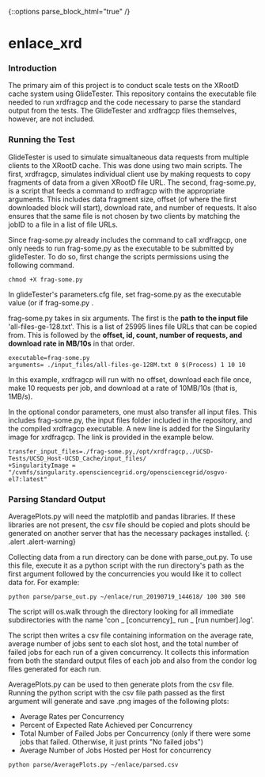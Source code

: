 {::options parse_block_html="true" /}

# enlace_xrd

### Introduction
The primary aim of this project is to conduct scale tests on the XRootD cache system using GlideTester. This repository contains the executable file needed to run xrdfragcp and the code necessary to parse the standard output from the tests. The GlideTester and xrdfragcp files themselves, however, are not included.

### Running the Test

GlideTester is used to simulate simualtaneous data requests from multiple clients to the XRootD cache. This was done using two main scripts. The first, xrdfragcp, simulates individual client use by making requests to copy fragments of data from a given XRootD file URL. The second, frag-some.py, is a script that feeds a command to xrdfragcp with the appropriate arguments. This includes data fragment size, offset (of where the first downloaded block will start), download rate, and number of requests. It also ensures that the same file is not chosen by two clients by matching the jobID to a file in a list of file URLs.

Since frag-some.py already includes the command to call xrdfragcp, one only needs to run frag-some.py as the executable to be submitted by glideTester. To do so, first change the scripts permissions using the following command.

```
chmod +X frag-some.py
```

In glideTester's parameters.cfg file, set frag-some.py as the executable value (or if frag-some.py .

frag-some.py takes in six arguments. The first is the **path to the input file** 'all-files-ge-128.txt'. This is a list of 25995 lines file URLs that can be copied from. This is followed by the **offset, id, count, number of requests, and download rate in MB/10s** in that order.

```
executable=frag-some.py
arguments= ./input_files/all-files-ge-128M.txt 0 $(Process) 1 10 10

```
In this example, xrdfragcp will run with no offset, download each file once, make 10 requests per job, and download at a rate of 10MB/10s (that is, 1MB/s).

In the optional condor parameters, one must also transfer all input files. This includes frag-some.py, the input files folder included in the repository, and the compiled xrdfragcp executable. A new line is added for the Singularity image for xrdfragcp. The link is provided in the example below.

```
transfer_input_files=./frag-some.py,/opt/xrdfragcp,./UCSD-Tests/UCSD_Host-UCSD_Cache/input_files/
+SingularityImage = "/cvmfs/singularity.opensciencegrid.org/opensciencegrid/osgvo-el7:latest"

```


### Parsing Standard Output

AveragePlots.py will need the matplotlib and pandas libraries. If these libraries are not present, the csv file should be copied and plots should be generated on another server that has the necessary packages installed.
{: .alert .alert-warning}

Collecting data from a run directory can be done with parse_out.py. To use this file, execute it as a python script with the run directory's path as the first argument followed by the concurrencies you would like it to collect data for. For example:

```
python parse/parse_out.py ~/enlace/run_20190719_144618/ 100 300 500  
```

The script will os.walk through the directory looking for all immediate subdirectories with the name 'con _ [concurrency]_ run _ [run number].log'. 

The script then writes a csv file containing information on the average rate, average number of jobs sent to each slot host, and the total number of failed jobs for each run of a given concurrency. It collects this information from both the standard output files of each job and also from the condor log files generated for each run.

AveragePlots.py can be used to then generate plots from the csv file. Running the python script with the csv file path passed as the first argument will generate and save .png images of the following plots:

* Average Rates per Concurrency
* Percent of Expected Rate Achieved per Concurrency
* Total Number of Failed Jobs per Concurrency (only if there were some jobs that failed. Otherwise, it just prints "No failed jobs")
* Average Number of Jobs Hosted per Host for concurrency

```
python parse/AveragePlots.py ~/enlace/parsed.csv
```




